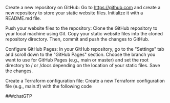 Create a new repository on GitHub: Go to https://github.com and create a new repository to store your static website files. Initialize it with a README.md file.

Push your website files to the repository: Clone the GitHub repository to your local machine using Git. Copy your static website files into the cloned repository directory. Then, commit and push the changes to GitHub.

Configure GitHub Pages: In your GitHub repository, go to the "Settings" tab and scroll down to the "GitHub Pages" section. Choose the branch you want to use for GitHub Pages (e.g., main or master) and set the root directory to / or /docs depending on the location of your static files. Save the changes.

Create a Terraform configuration file: Create a new Terraform configuration file (e.g., main.tf) with the following code


###chatGTP